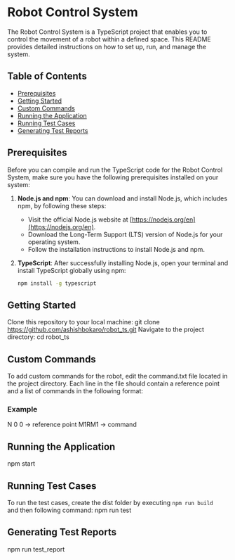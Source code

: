 # Robot Control System

The Robot Control System is a TypeScript project that enables you to control the movement of a robot within a defined space. This README provides detailed instructions on how to set up, run, and manage the system.

## Table of Contents

- [Prerequisites](#prerequisites)
- [Getting Started](#getting-started)
- [Custom Commands](#custom-commands)
- [Running the Application](#running-the-application)
- [Running Test Cases](#running-test-cases)
- [Generating Test Reports](#generating-test-reports)

## Prerequisites

Before you can compile and run the TypeScript code for the Robot Control System, make sure you have the following prerequisites installed on your system:

1. **Node.js and npm**: You can download and install Node.js, which includes npm, by following these steps:

   - Visit the official Node.js website at [https://nodejs.org/en](https://nodejs.org/en).
   - Download the Long-Term Support (LTS) version of Node.js for your operating system.
   - Follow the installation instructions to install Node.js and npm.

2. **TypeScript**: After successfully installing Node.js, open your terminal and install TypeScript globally using npm:

   ```bash
   npm install -g typescript
   ```

## Getting Started

Clone this repository to your local machine: git clone https://github.com/ashishbokaro/robot_ts.git
Navigate to the project directory: cd robot_ts

## Custom Commands

To add custom commands for the robot, edit the command.txt file located in the project directory. Each line in the file should contain a reference point and a list of commands in the following format:

### Example

N 0 0 -> reference point
M1RM1 -> command

## Running the Application

npm start

## Running Test Cases

To run the test cases, create the dist folder by executing `npm run build ` and then following command: npm run test

## Generating Test Reports

npm run test_report
